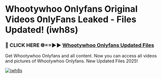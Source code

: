 # Whootywhoo Onlyfans Original Videos 0nlyFans Leaked - Files Updated! (iwh8s)

<h3>🔴 CLICK HERE 🌐==►► <a href="https://tinyurl.com/ehrbuxhb" rel="nofollow">Whootywhoo Onlyfans Updated Files</a></h3>

Get Whootywhoo Onlyfans and all content. Now you can access all videos and pictures of Whootywhoo Onlyfans. New Updated Files 2025!

[![iwh8s](https://i.imgur.com/lVYEuWS.gif)](https://tinyurl.com/ehrbuxhb)
